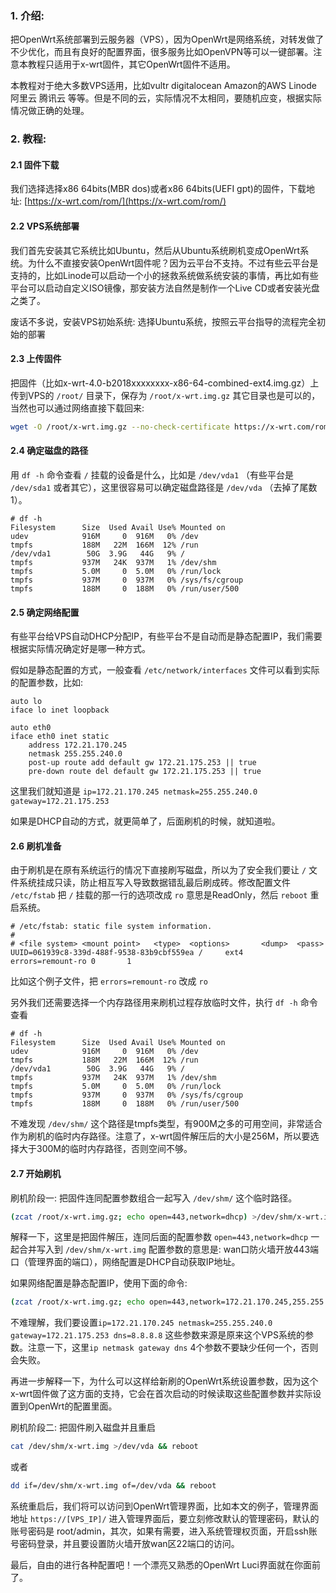 ### 1. 介绍:

把OpenWrt系统部署到云服务器（VPS），因为OpenWrt是网络系统，对转发做了不少优化，而且有良好的配置界面，很多服务比如OpenVPN等可以一键部署。注意本教程只适用于x-wrt固件，其它OpenWrt固件不适用。

本教程对于绝大多数VPS适用，比如vultr digitalocean Amazon的AWS Linode 阿里云 腾讯云 等等。但是不同的云，实际情况不太相同，要随机应变，根据实际情况做正确的处理。

### 2. 教程:

#### 2.1 固件下载
我们选择选择x86 64bits(MBR dos)或者x86 64bits(UEFI gpt)的固件，下载地址:
[https://x-wrt.com/rom/](https://x-wrt.com/rom/)

#### 2.2 VPS系统部署
我们首先安装其它系统比如Ubuntu，然后从Ubuntu系统刷机变成OpenWrt系统。为什么不直接安装OpenWrt固件呢？因为云平台不支持。不过有些云平台是支持的，比如Linode可以启动一个小的拯救系统做系统安装的事情，再比如有些平台可以启动自定义ISO镜像，那安装方法自然是制作一个Live CD或者安装光盘之类了。

废话不多说，安装VPS初始系统: 选择Ubuntu系统，按照云平台指导的流程完全初始的部署

#### 2.3 上传固件
把固件（比如x-wrt-4.0-b2018xxxxxxxx-x86-64-combined-ext4.img.gz）上传到VPS的 `/root/` 目录下，保存为 `/root/x-wrt.img.gz` 其它目录也是可以的，当然也可以通过网络直接下载回来:
```sh
wget -O /root/x-wrt.img.gz --no-check-certificate https://x-wrt.com/rom/x-wrt-<XXXXXX>-x86-64-combined-ext4.img.gz
```

#### 2.4 确定磁盘的路径
用 `df -h` 命令查看 `/` 挂载的设备是什么，比如是 `/dev/vda1` （有些平台是 `/dev/sda1` 或者其它），这里很容易可以确定磁盘路径是 `/dev/vda` （去掉了尾数1）。
```
# df -h
Filesystem      Size  Used Avail Use% Mounted on
udev            916M     0  916M   0% /dev
tmpfs           188M   22M  166M  12% /run
/dev/vda1        50G  3.9G   44G   9% /
tmpfs           937M   24K  937M   1% /dev/shm
tmpfs           5.0M     0  5.0M   0% /run/lock
tmpfs           937M     0  937M   0% /sys/fs/cgroup
tmpfs           188M     0  188M   0% /run/user/500
```

#### 2.5 确定网络配置
有些平台给VPS自动DHCP分配IP，有些平台不是自动而是静态配置IP，我们需要根据实际情况确定好是哪一种方式。

假如是静态配置的方式，一般查看 `/etc/network/interfaces` 文件可以看到实际的配置参数，比如:
```
auto lo
iface lo inet loopback

auto eth0
iface eth0 inet static
    address 172.21.170.245
    netmask 255.255.240.0
    post-up route add default gw 172.21.175.253 || true
    pre-down route del default gw 172.21.175.253 || true
```
这里我们就知道是 `ip=172.21.170.245 netmask=255.255.240.0 gateway=172.21.175.253`

如果是DHCP自动的方式，就更简单了，后面刷机的时候，就知道啦。

#### 2.6 刷机准备
由于刷机是在原有系统运行的情况下直接刷写磁盘，所以为了安全我们要让 `/` 文件系统挂成只读，防止相互写入导致数据错乱最后刷成砖。修改配置文件 `/etc/fstab` 把 `/` 挂载的那一行的选项改成 `ro` 意思是ReadOnly，然后 `reboot` 重启系统。
```
# /etc/fstab: static file system information.
#
# <file system> <mount point>   <type>  <options>       <dump>  <pass>
UUID=061939c8-339d-488f-9538-83b9cbf559ea /     ext4    errors=remount-ro 0       1
```
比如这个例子文件，把 `errors=remount-ro` 改成 `ro`

另外我们还需要选择一个内存路径用来刷机过程存放临时文件，执行 `df -h` 命令查看
```
# df -h
Filesystem      Size  Used Avail Use% Mounted on
udev            916M     0  916M   0% /dev
tmpfs           188M   22M  166M  12% /run
/dev/vda1        50G  3.9G   44G   9% /
tmpfs           937M   24K  937M   1% /dev/shm
tmpfs           5.0M     0  5.0M   0% /run/lock
tmpfs           937M     0  937M   0% /sys/fs/cgroup
tmpfs           188M     0  188M   0% /run/user/500
```
不难发现 `/dev/shm/` 这个路径是tmpfs类型，有900M之多的可用空间，非常适合作为刷机的临时内存路径。注意了，x-wrt固件解压后的大小是256M，所以要选择大于300M的临时内存路径，否则空间不够。

#### 2.7 开始刷机
刷机阶段一: 把固件连同配置参数组合一起写入 `/dev/shm/` 这个临时路径。
```sh
(zcat /root/x-wrt.img.gz; echo open=443,network=dhcp) >/dev/shm/x-wrt.img
```
解释一下，这里是把固件解压，连同后面的配置参数 `open=443,network=dhcp` 一起合并写入到 `/dev/shm/x-wrt.img` 配置参数的意思是: wan口防火墙开放443端口（管理界面的端口），网络配置是DHCP自动获取IP地址。

如果网络配置是静态配置IP，使用下面的命令:
```sh
(zcat /root/x-wrt.img.gz; echo open=443,network=172.21.170.245,255.255.240.0,172.21.175.253,8.8.8.8) >/dev/shm/x-wrt.img
```
不难理解，我们要设置`ip=172.21.170.245 netmask=255.255.240.0 gateway=172.21.175.253 dns=8.8.8.8` 这些参数来源是原来这个VPS系统的参数。注意一下，这里`ip netmask gateway dns` 4个参数不要缺少任何一个，否则会失败。

再进一步解释一下，为什么可以这样给新刷的OpenWrt系统设置参数，因为这个x-wrt固件做了这方面的支持，它会在首次启动的时候读取这些配置参数并实际设置到OpenWrt的配置里面。

刷机阶段二: 把固件刷入磁盘并且重启
```sh
cat /dev/shm/x-wrt.img >/dev/vda && reboot
```
或者
```sh
dd if=/dev/shm/x-wrt.img of=/dev/vda && reboot
```
系统重启后，我们将可以访问到OpenWrt管理界面，比如本文的例子，管理界面地址 `https://[VPS_IP]/` 进入管理界面后，要立刻修改默认的管理密码，默认的账号密码是 root/admin，其次，如果有需要，进入系统管理权页面，开启ssh账号密码登录，并且要设置防火墙开放wan区22端口的访问。

最后，自由的进行各种配置吧！一个漂亮又熟悉的OpenWrt Luci界面就在你面前了。

